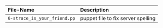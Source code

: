 |  File-Name | Description |
| :--------- | :---------- |
| `0-strace_is_your_friend.pp` | puppet file to fix server spelling|
